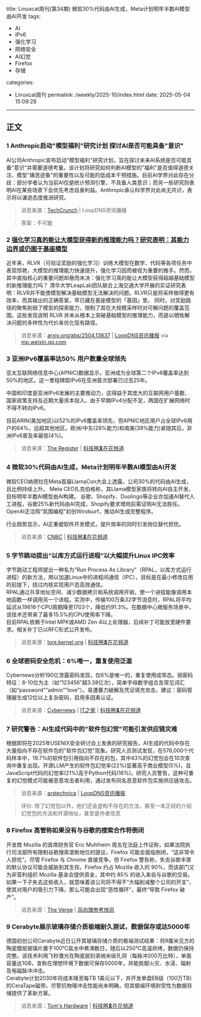 title: Linuxcat周刊(第34期) 微软30%代码由AI生成，Meta计划明年半数AI模型由AI开发
tags:

- AI
- IPv6
- 强化学习
- 网络安全
- AI幻觉
- Firefox
- 存储

categories:

- Linuxcat周刊
permalink: /weekly/2025-10/index.html
date: 2025-05-04 15:09:28

---

## 正文

### 1 Anthropic启动"模型福利"研究计划 探讨AI是否可能具备"意识"

AI公司Anthropic宣布启动"模型福利"研究计划，旨在探讨未来AI系统是否可能具备"意识"并需要道德考量。该计划将研究如何判断AI模型的"福利"是否值得道德关注、模型"痛苦迹象"的重要性以及可能的低成本干预措施。目前AI学界对此存在分歧：部分学者认为当前AI仅是统计预测引擎，不具备人类意识；而另一些研究则表明AI在某些场景下会优先考虑自身利益。Anthropic承认科学界对此尚无共识，表示将以谦逊态度推进研究。

> 消息来源：[TechCrunch](https://techcrunch.com/2025/04/24/anthropic-is-launching-a-new-program-to-study-ai-model-welfare/) | LoopDNS资讯播报

> 答案：不可能

### 2 [强化学习真的能让大模型获得新的推理能力吗？研究表明：其能力边界或仍囿于基座模型](http://te.legra.ph/RL%E7%9C%9F%E8%AE%A9%E5%A4%A7%E6%A8%A1%E5%9E%8B%E6%9B%B4%E4%BC%9A%E6%8E%A8%E7%90%86%E6%B8%85%E5%8D%8E%E6%96%B0%E7%A0%94%E7%A9%B6%E5%85%B6%E8%83%BD%E5%8A%9B%E8%BE%B9%E7%95%8C%E6%88%96%E4%BB%8D%E8%A2%AB%E5%9F%BA%E5%BA%A7%E9%94%81%E6%AD%BB-04-26)

近年来，RLVR（可验证奖励的强化学习）训练大模型在数学、代码等各项任务中表现惊艳，大模型的推理能力快速提升，强化学习因而被视为重要的推手。然而，其中直指核心的重要问题却悬而未决：强化学习真的能让大模型获得超越基础模型的新推理能力吗？
清华大学LeapLab团队联合上海交通大学开展的实证研究表明：RLVR并不能使模型解决基础模型无法解决的问题。RLVR只是将采样做得更有效率，而其输出的正确答案，早已藏在基座模型的「基因」里。
同时，对奖励路径的聚焦削弱了模型的探索能力，限制了其在大规模采样时对可解问题的覆盖范围。这些发现说明 RLVR 并未从根本上突破基础模型的推理能力，而是以牺牲解决问题的多样性为代价来优化现有路径。

> 消息来源：[arxiv.org/abs/2504.13837](https://arxiv.org/abs/2504.13837) | [LoopDNS资讯播报](https://t.me/DNSPODT/9364)
> via [mp.weixin.qq.com](https://mp.weixin.qq.com/s/2-GDxs8j1QYh1VnW9iBnXw)

### 3 亚洲IPv6覆盖率达50% 用户数量全球领先  

亚太互联网络信息中心(APNIC)数据显示，亚洲成为全球第二个IPv6覆盖率达到50%的地区。这一里程碑距IPv6在亚洲首次部署已过去25年。  

中国和印度是亚洲IPv6发展的主要推动力，这得益于其庞大的互联网用户基数、国家政策支持及近期大量资本投入。由于早期IPv4分配不足，两国在扩展网络时不得不转向IPv6。  

目前ARIN(美加地区)以52%的IPv6覆盖率领先，但APNIC地区用户占全球IPv6用户的64%，远超其他地区。欧洲/中东(28%能力)和南美(39%能力)紧随其后，非洲IPv6普及率最低(4%)。  

> 消息来源：[The Register](https://www.theregister.com/2025/04/23/apnic_half_ipv6_capable/) | [科技圈🎗在花频道](https://t.me/zaihuanews/32347)

### 4 微软30%代码由AI生成，Meta计划明年半数AI模型由AI开发

微软CEO纳德拉在Meta首届LlamaCon大会上透露，公司30%的代码由AI生成，且比例持续上升。
Meta CEO扎克伯格称，其Llama模型家族将转向AI自主开发，目标明年半数AI模型由AI构建。
谷歌、Shopify、Duolingo等企业亦加速AI替代人工进程，谷歌25%新代码由AI完成，Shopify要求增岗前需证明AI无法胜任。
OpenAI正洽购“氛围编程”初创Windsurf，推动AI生成完整程序。

行业趋势显示，AI正重塑软件开发模式，提升效率的同时引发岗位替代担忧。  

> 消息来源：[CNBC](https://www.cnbc.com/2025/04/29/satya-nadella-says-as-much-as-30percent-of-microsoft-code-is-written-by-ai.html) | [科技圈🎗在花频道](https://t.me/zaihuanews/32491)

### 5 字节跳动提出“以库方式运行进程”以大幅提升Linux IPC效率

字节跳动工程师提出一种名为“Run Process As Library”（RPAL，以库方式运行进程）的新方法，用以加速Linux中的进程间通信（IPC），目标是在最小修改应用的前提下，绕过内核实现用户态高效通信。  
RPAL通过共享地址空间、减少数据拷贝和系统调用开销，使一个进程能像调用本地函数一样调用另一个进程。实测中，传输100万条32字节消息时，RPAL将平均延迟从19616个CPU周期降至1703个，降低约91.3%。在数据中心微服务场景中，该技术还带来了最多15.5%的CPU使用率下降。  
目前RPAL依赖于Intel MPK或AMD Zen 4以上处理器，后续补丁可能放宽硬件要求。相关补丁已以RFC形式公开发布。

> 消息来源：[lore.kernel.org](https://lore.kernel.org/lkml/CAP2HCOmAkRVTci0ObtyW=3v6GFOrt9zCn2NwLUbZ+Di49xkBiw@mail.gmail.com/) | [科技圈🎗在花频道](https://t.me/zaihuanews/32515)

### 6 全球密码安全危机：6%唯一，重复使用泛滥

Cybernews分析190亿泄露密码发现，仅6%是唯一的，重复使用成常态。弱密码特征：8-10位为主（如“123456”超3.38亿次），简单字母数字组合及常见词汇（如“password”“admin”“love”）。易遭暴力破解及凭证填充攻击。建议：密码管理器生成12位以上复杂密码，启用多因素认证。

> 消息来源：[Cybernews](https://cybernews.com/security/password-leak-study-unveils-2025-trends-reused-and-lazy/?hl=zh-CN) | [IT之家](https://www.ithome.com/0/850/428.htm) | [科技圈🎗在花频道](https://t.me/zaihuanews/32528)

### 7 研究警告：AI生成代码中的"软件包幻觉"可能引发供应链灾难

根据即将在2025年USENIX安全研讨会上发表的研究报告，AI生成的代码中存在大量指向不存在软件包的"软件包幻觉"现象。研究人员测试发现，在576,000个代码样本中，19.7%的软件包引用指向不存在的包，其中43%的幻觉包会在10次查询中重复出现。开源LLM产生的软件包幻觉率(22%)显著高于商业模型(5%)，且JavaScript代码的幻觉率(21%)高于Python代码(16%)。研究人员警告，这种可重复的幻觉模式可能被恶意攻击者利用，通过发布同名恶意软件包实施供应链攻击。

> 消息来源：[arstechnica](https://arstechnica.com/security/2025/04/ai-generated-code-could-be-a-disaster-for-the-software-supply-chain-heres-why/) | [LoopDNS资讯播报](https://t.me/DNSPODT/9408)

> 评价: 除了幻觉包以外，他们还会虚构不存在的方法，甚至一本正经的介绍幻觉包的方法和开源地址，甚至是作者信息

### 8 Firefox 高管称如果没有与谷歌的搜索合作将倒闭

开发商 Mozilla 的首席财务官 Eric Muhlheim 周五在法庭上作证称，如果法院执行司法部所有限制谷歌搜索垄断地位的提议，Firefox 可能会面临倒闭，“这非常令人担忧”。尽管 Firefox 与 Chrome 直接竞争，但 Firefox 警告称，失去谷歌丰厚的默认协议可能会威胁到其生存。Firefox 约占 Mozilla 收入的 90%，而该部门又为非营利组织 Mozilla 基金会提供资金，其中约 85% 的收入来自与谷歌的交易。如果一下子失去这些收入，就意味着该公司将不得不“大幅削减整个公司的开支”，使其对用户的吸引力下降，那么可能会出现“恶性循环”，最终“导致 Firefox 破产”。

> 消息来源：[The Verge](https://www.theverge.com/news/660548/firefox-google-search-revenue-share-doj-antitrust-remedies) | [风向旗参考快讯](https://t.me/xhqcankao/19415)

### 9 Cerabyte展示玻璃存储介质极端耐久测试，数据保存或达5000年

德国初创公司Cerabyte近日公开其玻璃存储介质的极端测试结果：将9厘米见方的陶瓷镀层玻璃片置于100℃盐水中煮沸数日，随后以250℃高温烘烤，数据仍保持完整。该技术利用飞秒激光在陶瓷层刻录纳米级孔洞（每脉冲200万比特），单面容量达1GB，宣称在理想环境下数据可保存5000年，并能抵御火灾、水浸、辐射及电磁脉冲冲击。  
Cerabyte计划2030年将成本降至每TB 1美元以下，并开发单盘EB级（100万TB）的CeraTape磁带。尽管抗物理冲击性能尚未明确，但其极端环境耐受性为数据存储提供了革新方案。  

> 消息来源：[Tom's Hardware](https://www.tomshardware.com/pc-components/storage/firm-boils-storage-device-in-salt-water-then-grills-it-as-proof-of-durability-cerabytes-glass-storage-media-claimed-to-be-ultra-rugged) | [科技圈🎗在花频道](https://t.me/zaihuanews/32560)
